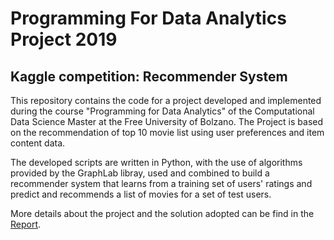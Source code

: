 # Programming For Data Analytics Project 2019
## Kaggle competition: Recommender System
This repository contains the code for a project developed and implemented during the course "Programming for Data Analytics" of the Computational Data Science Master at the Free University of Bolzano.
The Project is based on the recommendation of top 10 movie list using user preferences and item content data. 

The developed scripts are written in Python, with the use of algorithms provided by the GraphLab libray, used and combined to build a recommender system that learns from a training set of users' ratings and predict and recommends a list of movies for a set of test users.

More details about the project and the solution adopted can be find in the [Report](Report.pdf).
